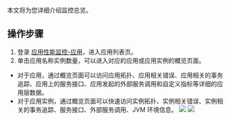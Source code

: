 本文将为您详细介绍监控总览。

## 操作步骤

1. 登录 [应用性能监控-应用](https://console.cloud.tencent.com/monitor/tapm/application/list)，进入应用列表页。
2. 单击应用名称实例数量，可以进入对应的应用或应用实例的概览页面。
 - 对于应用，通过概览页面可以访问应用拓扑、应用相关错误、应用相关的事务追踪、应用上的服务接口、应用发起的外部服务调用和自定义指标等详细的应用层数据。
 - 对于应用实例，通过概览页面可以快速访问实例拓扑、实例相关错误、实例相关的事务追踪、服务接口、外部服务调用、JVM 环境信息。
![](https://main.qcloudimg.com/raw/1558408b4a0d33988157cca7c76b942b.png)
![](https://main.qcloudimg.com/raw/250cc2388c4c850fc98bfc50dc9b0f72.png)

